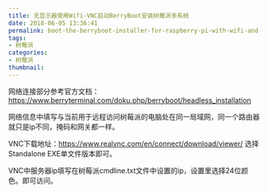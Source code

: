 ```yaml
---
title: 无显示器使用Wifi-VNC启动BerryBoot安装树莓派多系统
date: 2018-06-05 13:36:41
permalink: boot-the-berryboot-installer-for-raspberry-pi-with-wifi-and-vnc-but-no-screen
tags: 
- 树莓派
categories:
- 树莓派
thumbnail:
---
```


网络连接部分参考官方文档：https://www.berryterminal.com/doku.php/berryboot/headless_installation

网络信息中填写与当前用于远程访问树莓派的电脑处在同一局域网，同一个路由器就只是ip不同，掩码和网关都一样。

VNC下载地址：https://www.realvnc.com/en/connect/download/viewer/ 选择Standalone EXE单文件版本即可。

VNC中服务器ip填写在树莓派cmdline.txt文件中设置的ip，设置里选择24位颜色。即可访问。